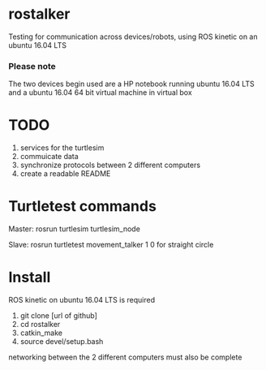 # rostalker
Testing for communication across devices/robots, using ROS kinetic on an ubuntu 16.04 LTS

### Please note
The two devices begin used are a HP notebook running ubuntu 16.04 LTS and a ubuntu 16.04 64 bit virtual machine in virtual box


# TODO
1. services for the turtlesim 
2. commuicate data 
3. synchronize protocols between 2 different computers
4. create a readable README 



# Turtletest commands
Master:
rosrun turtlesim turtlesim_node 

Slave: 
rosrun turtletest movement_talker 1    0 for straight circle

# Install 

ROS kinetic on ubuntu 16.04 LTS is required 

1. git clone [url of github] 
2. cd rostalker 
3. catkin_make 
4. source devel/setup.bash 

networking between the 2 different computers must also be complete 
